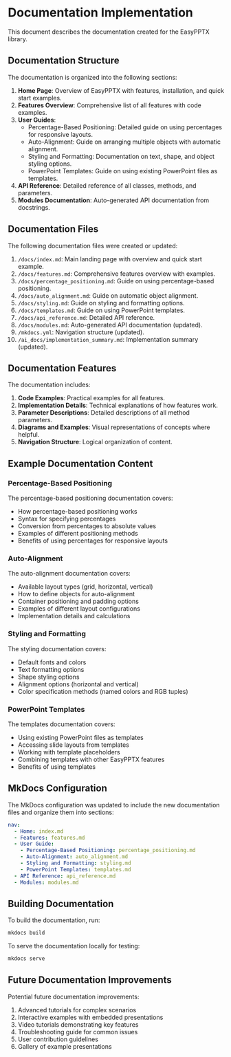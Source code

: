 # Documentation Implementation

This document describes the documentation created for the EasyPPTX library.

## Documentation Structure

The documentation is organized into the following sections:

1. **Home Page**: Overview of EasyPPTX with features, installation, and quick start examples.
2. **Features Overview**: Comprehensive list of all features with code examples.
3. **User Guides**:
   - Percentage-Based Positioning: Detailed guide on using percentages for responsive layouts.
   - Auto-Alignment: Guide on arranging multiple objects with automatic alignment.
   - Styling and Formatting: Documentation on text, shape, and object styling options.
   - PowerPoint Templates: Guide on using existing PowerPoint files as templates.
4. **API Reference**: Detailed reference of all classes, methods, and parameters.
5. **Modules Documentation**: Auto-generated API documentation from docstrings.

## Documentation Files

The following documentation files were created or updated:

1. `/docs/index.md`: Main landing page with overview and quick start example.
2. `/docs/features.md`: Comprehensive features overview with examples.
3. `/docs/percentage_positioning.md`: Guide on using percentage-based positioning.
4. `/docs/auto_alignment.md`: Guide on automatic object alignment.
5. `/docs/styling.md`: Guide on styling and formatting options.
6. `/docs/templates.md`: Guide on using PowerPoint templates.
7. `/docs/api_reference.md`: Detailed API reference.
8. `/docs/modules.md`: Auto-generated API documentation (updated).
9. `/mkdocs.yml`: Navigation structure (updated).
10. `/ai_docs/implementation_summary.md`: Implementation summary (updated).

## Documentation Features

The documentation includes:

1. **Code Examples**: Practical examples for all features.
2. **Implementation Details**: Technical explanations of how features work.
3. **Parameter Descriptions**: Detailed descriptions of all method parameters.
4. **Diagrams and Examples**: Visual representations of concepts where helpful.
5. **Navigation Structure**: Logical organization of content.

## Example Documentation Content

### Percentage-Based Positioning

The percentage-based positioning documentation covers:

- How percentage-based positioning works
- Syntax for specifying percentages
- Conversion from percentages to absolute values
- Examples of different positioning methods
- Benefits of using percentages for responsive layouts

### Auto-Alignment

The auto-alignment documentation covers:

- Available layout types (grid, horizontal, vertical)
- How to define objects for auto-alignment
- Container positioning and padding options
- Examples of different layout configurations
- Implementation details and calculations

### Styling and Formatting

The styling documentation covers:

- Default fonts and colors
- Text formatting options
- Shape styling options
- Alignment options (horizontal and vertical)
- Color specification methods (named colors and RGB tuples)

### PowerPoint Templates

The templates documentation covers:

- Using existing PowerPoint files as templates
- Accessing slide layouts from templates
- Working with template placeholders
- Combining templates with other EasyPPTX features
- Benefits of using templates

## MkDocs Configuration

The MkDocs configuration was updated to include the new documentation files and organize them into sections:

```yaml
nav:
  - Home: index.md
  - Features: features.md
  - User Guide:
    - Percentage-Based Positioning: percentage_positioning.md
    - Auto-Alignment: auto_alignment.md
    - Styling and Formatting: styling.md
    - PowerPoint Templates: templates.md
  - API Reference: api_reference.md
  - Modules: modules.md
```

## Building Documentation

To build the documentation, run:

```bash
mkdocs build
```

To serve the documentation locally for testing:

```bash
mkdocs serve
```

## Future Documentation Improvements

Potential future documentation improvements:

1. Advanced tutorials for complex scenarios
2. Interactive examples with embedded presentations
3. Video tutorials demonstrating key features
4. Troubleshooting guide for common issues
5. User contribution guidelines
6. Gallery of example presentations
